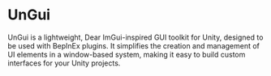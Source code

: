 # UnGui
UnGui is a lightweight, Dear ImGui-inspired GUI toolkit for Unity, designed to be used with BepInEx plugins. It simplifies the creation and management of UI elements in a window-based system, making it easy to build custom interfaces for your Unity projects.
